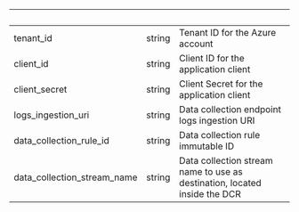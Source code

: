 <!-- Code generated for API Clients. DO NOT EDIT. -->

| &nbsp;                      | &nbsp; | &nbsp;                                                                    |
| --------------------------- | ------ | ------------------------------------------------------------------------- |
| tenant_id                   | string | Tenant ID for the Azure account                                           |
| client_id                   | string | Client ID for the application client                                      |
| client_secret               | string | Client Secret for the application client                                  |
| logs_ingestion_uri          | string | Data collection endpoint logs ingestion URI                               |
| data_collection_rule_id     | string | Data collection rule immutable ID                                         |
| data_collection_stream_name | string | Data collection stream name to use as destination, located inside the DCR |
